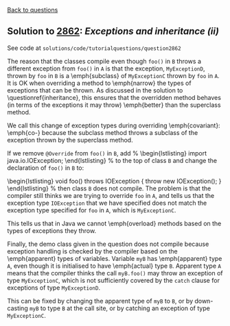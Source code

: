 [Back to questions](../README.md)

## Solution to [2862](../questions/2862): *Exceptions and inheritance (ii)*

See code at `solutions/code/tutorialquestions/question2862`

The reason that the classes compile even though `foo()` in `B` throws a different exception
from `foo()` in `A` is that the exception, `MyExceptionD`, thrown by `foo`
in `B` is a \emph{subclass} of `MyExceptionC` thrown by `foo` in `A`.
It is OK when overriding a method to \emph{narrow} the types of exceptions that can be thrown.  As discussed in
the solution to \questionref{inheritance}, this ensures that the overridden method behaves (in terms of the exceptions
it may throw) \emph{better} than the superclass method.

We call this change of exception types during overriding \emph{covariant}: \emph{co-} because the subclass method throws
 a subclass of the exception thrown by the superclass method.

If we remove `@Override` from `foo()` in `B`, add
%
\begin{lstlisting}
import java.io.IOException;
\end{lstlisting}
%
to the top of class `B` and change the declaration of `foo()` in `B` to:

\begin{lstlisting}
void foo() throws IOException {
  throw new IOException();
}
\end{lstlisting}
%
then class `B` does not compile.  The problem is that the compiler still thinks we are trying to override `foo`
in `A`, and tells us that the exception type `IOException` that we have specified does not match the exception
type specified for `foo` in `A`, which is `MyExceptionC`.

This tells us that in Java we cannot \emph{overload} methods based on the types of exceptions they throw.

Finally, the demo class given in the question does not compile because exception handling is checked by the compiler based on the
\emph{apparent} types of variables.  Variable `myB` has \emph{apparent} type `A`, even though it is initialised to
 have \emph{actual} type `B`.  Apparent type `A` means that the compiler thinks the call `myB.foo()` may
 throw an exception of type `MyExceptionC`, which is not sufficiently covered by the `catch` clause for exceptions
 of type `MyExceptionD`.

 This can be fixed by changing the apparent type of `myB` to `B`, or by down-casting `myB` to type `B` at the
 call site, or by catching an exception of type `MyExceptionC`.

